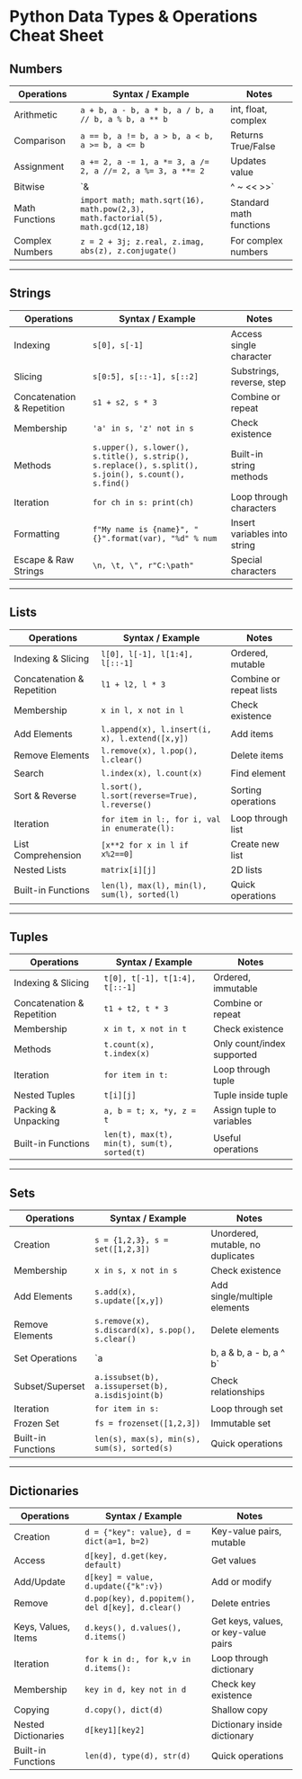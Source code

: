 # Python Data Types & Operations Cheat Sheet

## Numbers
| Operations | Syntax / Example | Notes |
|------------|-----------------|-------|
| Arithmetic | `a + b, a - b, a * b, a / b, a // b, a % b, a ** b` | int, float, complex |
| Comparison | `a == b, a != b, a > b, a < b, a >= b, a <= b` | Returns True/False |
| Assignment | `a += 2, a -= 1, a *= 3, a /= 2, a //= 2, a %= 3, a **= 2` | Updates value |
| Bitwise | `& | ^ ~ << >>` | Bitwise operations |
| Math Functions | `import math; math.sqrt(16), math.pow(2,3), math.factorial(5), math.gcd(12,18)` | Standard math functions |
| Complex Numbers | `z = 2 + 3j; z.real, z.imag, abs(z), z.conjugate()` | For complex numbers |

---

## Strings
| Operations | Syntax / Example | Notes |
|------------|-----------------|-------|
| Indexing | `s[0], s[-1]` | Access single character |
| Slicing | `s[0:5], s[::-1], s[::2]` | Substrings, reverse, step |
| Concatenation & Repetition | `s1 + s2, s * 3` | Combine or repeat |
| Membership | `'a' in s, 'z' not in s` | Check existence |
| Methods | `s.upper(), s.lower(), s.title(), s.strip(), s.replace(), s.split(), s.join(), s.count(), s.find()` | Built-in string methods |
| Iteration | `for ch in s: print(ch)` | Loop through characters |
| Formatting | `f"My name is {name}", "{}".format(var), "%d" % num` | Insert variables into string |
| Escape & Raw Strings | `\n, \t, \", r"C:\path"` | Special characters |

---

## Lists
| Operations | Syntax / Example | Notes |
|------------|-----------------|-------|
| Indexing & Slicing | `l[0], l[-1], l[1:4], l[::-1]` | Ordered, mutable |
| Concatenation & Repetition | `l1 + l2, l * 3` | Combine or repeat lists |
| Membership | `x in l, x not in l` | Check existence |
| Add Elements | `l.append(x), l.insert(i, x), l.extend([x,y])` | Add items |
| Remove Elements | `l.remove(x), l.pop(), l.clear()` | Delete items |
| Search | `l.index(x), l.count(x)` | Find element |
| Sort & Reverse | `l.sort(), l.sort(reverse=True), l.reverse()` | Sorting operations |
| Iteration | `for item in l:, for i, val in enumerate(l):` | Loop through list |
| List Comprehension | `[x**2 for x in l if x%2==0]` | Create new list |
| Nested Lists | `matrix[i][j]` | 2D lists |
| Built-in Functions | `len(l), max(l), min(l), sum(l), sorted(l)` | Quick operations |

---

## Tuples
| Operations | Syntax / Example | Notes |
|------------|-----------------|-------|
| Indexing & Slicing | `t[0], t[-1], t[1:4], t[::-1]` | Ordered, immutable |
| Concatenation & Repetition | `t1 + t2, t * 3` | Combine or repeat |
| Membership | `x in t, x not in t` | Check existence |
| Methods | `t.count(x), t.index(x)` | Only count/index supported |
| Iteration | `for item in t:` | Loop through tuple |
| Nested Tuples | `t[i][j]` | Tuple inside tuple |
| Packing & Unpacking | `a, b = t; x, *y, z = t` | Assign tuple to variables |
| Built-in Functions | `len(t), max(t), min(t), sum(t), sorted(t)` | Useful operations |

---

## Sets
| Operations | Syntax / Example | Notes |
|------------|-----------------|-------|
| Creation | `s = {1,2,3}, s = set([1,2,3])` | Unordered, mutable, no duplicates |
| Membership | `x in s, x not in s` | Check existence |
| Add Elements | `s.add(x), s.update([x,y])` | Add single/multiple elements |
| Remove Elements | `s.remove(x), s.discard(x), s.pop(), s.clear()` | Delete elements |
| Set Operations | `a | b, a & b, a - b, a ^ b` | Union, Intersection, Difference, SymDiff |
| Subset/Superset | `a.issubset(b), a.issuperset(b), a.isdisjoint(b)` | Check relationships |
| Iteration | `for item in s:` | Loop through set |
| Frozen Set | `fs = frozenset([1,2,3])` | Immutable set |
| Built-in Functions | `len(s), max(s), min(s), sum(s), sorted(s)` | Quick operations |

---

## Dictionaries
| Operations | Syntax / Example | Notes |
|------------|-----------------|-------|
| Creation | `d = {"key": value}, d = dict(a=1, b=2)` | Key-value pairs, mutable |
| Access | `d[key], d.get(key, default)` | Get values |
| Add/Update | `d[key] = value, d.update({"k":v})` | Add or modify |
| Remove | `d.pop(key), d.popitem(), del d[key], d.clear()` | Delete entries |
| Keys, Values, Items | `d.keys(), d.values(), d.items()` | Get keys, values, or key-value pairs |
| Iteration | `for k in d:, for k,v in d.items():` | Loop through dictionary |
| Membership | `key in d, key not in d` | Check key existence |
| Copying | `d.copy(), dict(d)` | Shallow copy |
| Nested Dictionaries | `d[key1][key2]` | Dictionary inside dictionary |
| Built-in Functions | `len(d), type(d), str(d)` | Quick operations |
